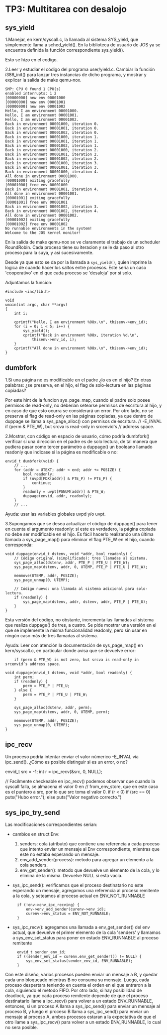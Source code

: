 TP3: Multitarea con desalojo
============================

sys_yield
---------
1.Manejar, en kern/syscall.c, la llamada al sistema SYS_yield, que simplemente llama a sched_yield(). En la biblioteca de usuario de JOS ya se encuentra definida la función correspondiente sys_yield().

Esto se hizo en el codigo.

2.Leer y estudiar el código del programa user/yield.c. Cambiar la función i386_init() para lanzar tres instancias de dicho programa, y mostrar y explicar la salida de make qemu-nox.

```
SMP: CPU 0 found 1 CPU(s)
enabled interrupts: 1 2
[00000000] new env 00001000
[00000000] new env 00001001
[00000000] new env 00001002
Hello, I am environment 00001000.
Hello, I am environment 00001001.
Hello, I am environment 00001002.
Back in environment 00001000, iteration 0.
Back in environment 00001001, iteration 0.
Back in environment 00001002, iteration 0.
Back in environment 00001000, iteration 1.
Back in environment 00001001, iteration 1.
Back in environment 00001002, iteration 1.
Back in environment 00001000, iteration 2.
Back in environment 00001001, iteration 2.
Back in environment 00001002, iteration 2.
Back in environment 00001000, iteration 3.
Back in environment 00001001, iteration 3.
Back in environment 00001000, iteration 4.
All done in environment 00001000.
[00001000] exiting gracefully
[00001000] free env 00001000
Back in environment 00001001, iteration 4.
All done in environment 00001001.
[00001001] exiting gracefully
[00001001] free env 00001001
Back in environment 00001002, iteration 3.
Back in environment 00001002, iteration 4.
All done in environment 00001002.
[00001002] exiting gracefully
[00001002] free env 00001002
No runnable environments in the system!
Welcome to the JOS kernel monitor!
```
En la salida de make qemu-nox se ve claramente el trabajo de un scheduler RoundRobin. Cada proceso tiene su iteracion y se le da paso al otro proceso para la suya, y asi sucesivamente. 

Desde ya que esto se da por la llamada a `sys_yield()`, quien imprime la logica de cuando hacer los saltos entre procesos. Este seria un caso 'cooperativo' en el que cada proceso se 'desaloja' por si solo.

Adjuntamos la funcion:

```
#include <inc/lib.h>

void
umain(int argc, char **argv)
{
	int i;

	cprintf("Hello, I am environment %08x.\n", thisenv->env_id);
	for (i = 0; i < 5; i++) {
		sys_yield();
		cprintf("Back in environment %08x, iteration %d.\n",
			thisenv->env_id, i);
	}
	cprintf("All done in environment %08x.\n", thisenv->env_id);
}

```



dumbfork
--------


1.Si una página no es modificable en el padre ¿lo es en el hijo? En otras palabras: ¿se preserva, en el hijo, el flag de solo-lectura en las páginas copiadas?

Por este hint de la funcion sys_page_map, cuando el padre solo posee permisos de read-only, no deberian setearse permisos de escritura al hijo, y en caso de que esto ocurra se considerará un error. Por otro lado, no se preserva el flag de read-only en las páginas copiadas, ya que dentro de duppage se llama a sys_page_alloc() con permisos de escritura. 
//	-E_INVAL if (perm & PTE_W), but srcva is read-only in srcenvid's
//		address space.


2.Mostrar, con código en espacio de usuario, cómo podría dumbfork() verificar si una dirección en el padre es de solo lectura, de tal manera que pudiera pasar como tercer parámetro a duppage() un booleano llamado readonly que indicase si la página es modificable o no:

    envid_t dumbfork(void) {
        // ...
        for (addr = UTEXT; addr < end; addr += PGSIZE) {
            bool readonly;
            if (uvpd[PDX(addr)] & PTE_P) != PTE_P) {
                continue;
            }
            readonly = uvpt[PGNUM(addr)] & PTE_W;
            duppage(envid, addr, readonly);
        }
        // ...

Ayuda: usar las variables globales uvpd y/o uvpt.

3.Supongamos que se desea actualizar el código de duppage() para tener en cuenta el argumento readonly: si este es verdadero, la página copiada no debe ser modificable en el hijo. Es fácil hacerlo realizando una última llamada a sys_page_map() para eliminar el flag PTE_W en el hijo, cuando corresponda:

    void duppage(envid_t dstenv, void *addr, bool readonly) {
        // Código original (simplificado): tres llamadas al sistema.
        sys_page_alloc(dstenv, addr, PTE_P | PTE_U | PTE_W);
        sys_page_map(dstenv, addr, 0, UTEMP, PTE_P | PTE_U | PTE_W);

        memmove(UTEMP, addr, PGSIZE);
        sys_page_unmap(0, UTEMP);

        // Código nuevo: una llamada al sistema adicional para solo-lectura.
        if (readonly) {
            sys_page_map(dstenv, addr, dstenv, addr, PTE_P | PTE_U);
        }
    }

Esta versión del código, no obstante, incrementa las llamadas al sistema que realiza duppage() de tres, a cuatro. Se pide mostrar una versión en el que se implemente la misma funcionalidad readonly, pero sin usar en ningún caso más de tres llamadas al sistema.

Ayuda: Leer con atención la documentación de sys_page_map() en kern/syscall.c, en particular donde avisa que se devuelve error:

        if (perm & PTE_W) is not zero, but srcva is read-only in srcenvid’s address space.

    void duppage(envid_t dstenv, void *addr, bool readonly) {
        int perm;
        if (readonly) {
            perm = PTE_P | PTE_U;
        } else {
            perm = PTE_P | PTE_U | PTE_W;
        }

        sys_page_alloc(dstenv, addr, perm);
        sys_page_map(dstenv, addr, 0, UTEMP, perm);

        memmove(UTEMP, addr, PGSIZE);
        sys_page_unmap(0, UTEMP);
    }


ipc_recv
--------

Un proceso podría intentar enviar el valor númerico -E_INVAL vía ipc_send(). ¿Cómo es posible distinguir si es un error, o no?

envid_t src = -1;
int r = ipc_recv(&src, 0, NULL);

// Facilmente checkeable en ipc_recv() podemos observar que cuando la syscall falla, se almacena el valor 0 en
// from_env_store, que en este caso es el puntero a src, por lo que src toma el valor 0.
if (r < 0)
  if (src == 0) 
    puts("Hubo error.");
  else
    puts("Valor negativo correcto.")


sys_ipc_try_send
----------------


Las modificaciones correspondientes serian:

- cambios en struct Env:
    1. senders: cola (atributo) que contiene una referencia a cada proceso que intento enviar un mensaje al Env correspondiente, mientras que este no estaba esperando un mensaje.
    2. env_add_sender(process): metodo para agregar un elemento a la cola senders.
    3. env_get_sender(): metodo que devuelve un elemento de la cola, y lo elimina de la misma. Devuelve NULL si esta vacia.
- sys_ipc_send(): verificamos que el proceso destinatario no este esperando un mensaje, agregamos una referencia al proceso remitente a la cola, y seteamos al proceso actual en ENV_NOT_RUNNABLE

    	if (!env->env_ipc_recving) {
            env->env_add_sender(curenv->env_id);
            curenv->env_status = ENV_NOT_RUNNABLE;
	    }
- sys_ipc_recv(): agregamos una llamada a env_get_sender() del env actual, que devuelve el primer elemento de la cola 'senders' y llamamos a sys_env_set_status para poner en estado ENV_RUNNABLE al proceso remitente

        envid_t sender_env_id;
        if ((sender_env_id = curenv.env_get_sender()) != NULL) {
            sys_env_set_status(sender_env_id, ENV_RUNNABLE);
        }

Con este diseño, varios procesos pueden enviar un mensaje a B, y quedar cada uno bloqueado mientras B no consuma su mensaje. Luego, cada proceso despertara teniendo en cuenta el orden en el que entraron a la cola, siguiendo el metodo FIFO. Por otro lado, si hay posibilidad de deadlock, ya que cada proceso remitente depende de que el proceso destinatario llame a ipc_recv() para volver a un estado ENV_RUNNABLE, entonces, si un proceso A llama a sys_ipc_send() para enviar un mensaje al proceso B, y luego el proceso B llama a sys_ipc_send() para enviar un mensaje al proceso A, ambos procesos estaran a la expectativa de que el otro llame a sys_ipc_recv() para volver a un estado ENV_RUNNABLE, lo cual no sera posible.

